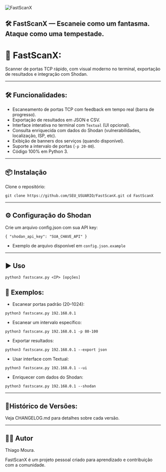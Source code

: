 <a><img src="https://github.com/user-attachments/assets/52dc90e4-81fe-436a-8dce-b164c8de15ca" alt="FastScanX"></a>

🛠️ FastScanX — Escaneie como um fantasma. Ataque como uma tempestade.
---


# 🚀 FastScanX:
Scanner de portas TCP rápido, com visual moderno no terminal, exportação de resultados e integração com Shodan.

---

## 🛠️ Funcionalidades:

- Escaneamento de portas TCP com feedback em tempo real (barra de progresso).
- Exportação de resultados em JSON e CSV.
- Interface interativa no terminal com `Textual` (UI opcional).
- Consulta enriquecida com dados do Shodan (vulnerabilidades, localização, ISP, etc).
- Exibição de banners dos serviços (quando disponível).
- Suporte a intervalo de portas (`-p 20-80`).
- Código 100% em Python 3.

---

## 📦 Instalação
Clone o repositório:

` git clone https://github.com/SEU_USUARIO/FastScanX.git
cd FastScanX `

---

## ⚙️ Configuração do Shodan
Crie um arquivo config.json com sua API key:

`{
  "shodan_api_key": "SUA_CHAVE_API"
} 
`
 * Exemplo de arquivo disponível em `config.json.example`

---
## ▶️ Uso

```python3 fastscanx.py <IP> [opções]```

## 🔧 Exemplos:
* Escanear portas padrão (20–1024):

```python3 fastscanx.py 192.168.0.1```

* Escanear um intervalo específico:
  
`python3 fastscanx.py 192.168.0.1 -p 80-100`

* Exportar resultados:
  
`python3 fastscanx.py 192.168.0.1 --export json`

* Usar interface com Textual:
  
`python3 fastscanx.py 192.168.0.1 --ui`

* Enriquecer com dados do Shodan:
  
`python3 fastscanx.py 192.168.0.1 --shodan`

---

## 🧾Histórico de Versões:
Veja CHANGELOG.md para detalhes sobre cada versão.

---
## 🧑‍💻 Autor
Thiago Moura.

FastScanX é um projeto pessoal criado para aprendizado e contribuição com a comunidade.
